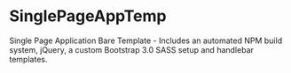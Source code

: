 # SinglePageAppTemp
Single Page Application Bare Template - Includes an automated NPM build system, jQuery, a custom Bootstrap 3.0 SASS setup and handlebar templates.
